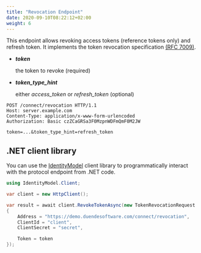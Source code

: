 ```yaml
---
title: "Revocation Endpoint"
date: 2020-09-10T08:22:12+02:00
weight: 6
---
```


This endpoint allows revoking access tokens (reference tokens only) and refresh token. 
It implements the token revocation specification [(RFC 7009)](https://tools.ietf.org/html/rfc7009).

* ***token***
    
    the token to revoke (required)

* ***token_type_hint***
    
    either *access_token* or *refresh_token* (optional)

```text
POST /connect/revocation HTTP/1.1
Host: server.example.com
Content-Type: application/x-www-form-urlencoded
Authorization: Basic czZCaGRSa3F0MzpnWDFmQmF0M2JW

token=...&token_type_hint=refresh_token
```

## .NET client library
You can use the [IdentityModel](https://identitymodel.readthedocs.io) client library to programmatically interact with the protocol endpoint from .NET code.

```cs
using IdentityModel.Client;

var client = new HttpClient();

var result = await client.RevokeTokenAsync(new TokenRevocationRequest
{
    Address = "https://demo.duendesoftware.com/connect/revocation",
    ClientId = "client",
    ClientSecret = "secret",

    Token = token
});
```
